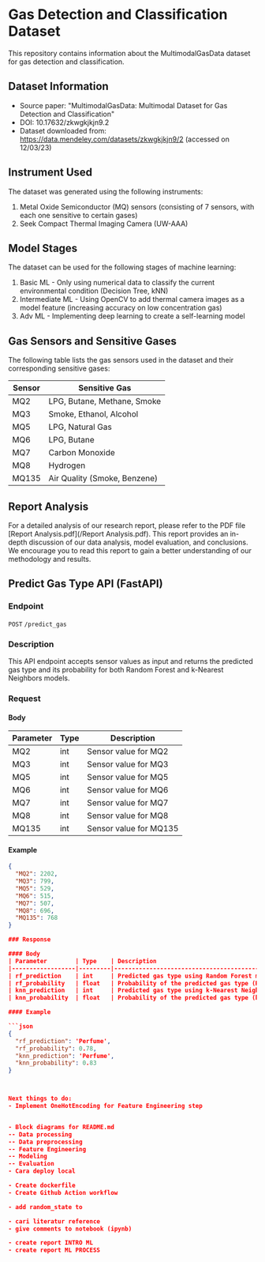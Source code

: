 # Gas Detection and Classification Dataset

This repository contains information about the MultimodalGasData dataset for gas detection and classification. 

## Dataset Information

- Source paper: "MultimodalGasData: Multimodal Dataset for Gas Detection and Classification" 
- DOI: 10.17632/zkwgkjkjn9.2
- Dataset downloaded from: https://data.mendeley.com/datasets/zkwgkjkjn9/2 (accessed on 12/03/23)

## Instrument Used

The dataset was generated using the following instruments:

1. Metal Oxide Semiconductor (MQ) sensors (consisting of 7 sensors, with each one sensitive to certain gases)
2. Seek Compact Thermal Imaging Camera (UW-AAA)

## Model Stages

The dataset can be used for the following stages of machine learning:

1. Basic ML - Only using numerical data to classify the current environmental condition (Decision Tree, kNN)
2. Intermediate ML - Using OpenCV to add thermal camera images as a model feature (increasing accuracy on low concentration gas)
3. Adv ML - Implementing deep learning to create a self-learning model

## Gas Sensors and Sensitive Gases

The following table lists the gas sensors used in the dataset and their corresponding sensitive gases:

| Sensor | Sensitive Gas               |
|--------|-----------------------------|
| MQ2    | LPG, Butane, Methane, Smoke |
| MQ3    | Smoke, Ethanol, Alcohol     |
| MQ5    | LPG, Natural Gas            |
| MQ6    | LPG, Butane                 |
| MQ7    | Carbon Monoxide             |
| MQ8    | Hydrogen                    |
| MQ135  | Air Quality (Smoke, Benzene)|

## Report Analysis
For a detailed analysis of our research report, please refer to the PDF file [Report Analysis.pdf](/Report Analysis.pdf). This report provides an in-depth discussion of our data analysis, model evaluation, and conclusions. We encourage you to read this report to gain a better understanding of our methodology and results.

## Predict Gas Type API (FastAPI)

### Endpoint

`POST` `/predict_gas`

### Description

This API endpoint accepts sensor values as input and returns the predicted gas type and its probability for both Random Forest and k-Nearest Neighbors models.

### Request

#### Body

| Parameter | Type | Description                           |
|-----------|------|---------------------------------------|
| MQ2       | int  | Sensor value for MQ2                  |
| MQ3       | int  | Sensor value for MQ3                  |
| MQ5       | int  | Sensor value for MQ5                  |
| MQ6       | int  | Sensor value for MQ6                  |
| MQ7       | int  | Sensor value for MQ7                  |
| MQ8       | int  | Sensor value for MQ8                  |
| MQ135     | int  | Sensor value for MQ135                |

#### Example

```json
{
  "MQ2": 2202,
  "MQ3": 799,
  "MQ5": 529,
  "MQ6": 515,
  "MQ7": 507,
  "MQ8": 696,
  "MQ135": 768
}

### Response

#### Body
| Parameter        | Type    | Description                                               |
|------------------|---------|-----------------------------------------------------------|
| rf_prediction    | int     | Predicted gas type using Random Forest model              |
| rf_probability   | float   | Probability of the predicted gas type (Random Forest)     |
| knn_prediction   | int     | Predicted gas type using k-Nearest Neighbors model        |
| knn_probability  | float   | Probability of the predicted gas type (k-Nearest Neighbors)|

#### Example

```json
{
  "rf_prediction": 'Perfume',
  "rf_probability": 0.78,
  "knn_prediction": 'Perfume',
  "knn_probability": 0.83
}



Next things to do:
- Implement OneHotEncoding for Feature Engineering step


- Block diagrams for README.md
-- Data processing
-- Data preprocessing
-- Feature Engineering
-- Modeling
-- Evaluation
- Cara deploy local

- Create dockerfile
- Create Github Action workflow

- add random_state to 

- cari literatur reference
- give comments to notebook (ipynb)

- create report INTRO ML
- create report ML PROCESS